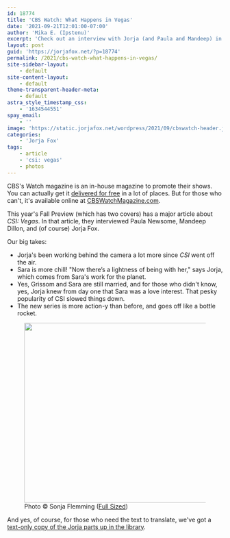 ```yaml
---
id: 18774
title: 'CBS Watch: What Happens in Vegas'
date: '2021-09-21T12:01:00-07:00'
author: 'Mika E. (Ipstenu)'
excerpt: 'Check out an interview with Jorja (and Paula and Mandeep) in the Fall Preview issue of CBS'' Watch magazine.'
layout: post
guid: 'https://jorjafox.net/?p=18774'
permalink: /2021/cbs-watch-what-happens-in-vegas/
site-sidebar-layout:
    - default
site-content-layout:
    - default
theme-transparent-header-meta:
    - default
astra_style_timestamp_css:
    - '1634544551'
spay_email:
    - ''
image: 'https://static.jorjafox.net/wordpress/2021/09/cbswatch-header.jpg'
categories:
    - 'Jorja Fox'
tags:
    - article
    - 'csi: vegas'
    - photos
---
```


<p>CBS's Watch magazine is an in-house magazine to promote their shows. You can actually get it <a href="https://connect.cbswatchmagazine.com/free/">delivered for free</a> in a lot of places. But for those who can't, it's available online at <a href="https://cbswatchmagazine.com">CBSWatchMagazine.com</a>.</p>

<p>This year's Fall Preview (which has two covers) has a major article about <em>CSI: Vegas</em>. In that article, they interviewed Paula Newsome, Mandeep Dillon, and (of course) Jorja Fox.</p>

<p>Our big takes:</p>

<ul><li>Jorja's been working behind the camera a lot more since <em>CSI</em> went off the air.</li><li>Sara is more chill! "Now there’s a lightness of being with her," says Jorja, which comes from Sara's work for the planet.</li><li>Yes, Grissom and Sara are still married, and for those who didn't know, yes, Jorja knew from day one that Sara was a love interest. That pesky popularity of CSI slowed things down.</li><li>The new series is more action-y than before, and goes off like a bottle rocket.</li></ul>

<figure class="wp-block-image size-large is-resized"><a href="https://jorjafox.net/gallery/media/print/watch/2021-10-01.jpg.htm"><img src="https://static.jorjafox.net/wordpress/2021/09/2021-10-01-960x630.jpg" alt="" class="wp-image-18777" width="640" height="420"/></a><figcaption>Photo © Sonja Flemming (<a href="https://jorjafox.net/gallery/media/print/watch/2021-10-01.jpg.htm">Full Sized</a>)</figcaption></figure>

<p>And yes, of course, for those who need the text to translate, we've got a <a href="https://jorjafox.net/library/news/2021/1001-cbswatch/">text-only copy of the Jorja parts up in the library</a>.</p>
